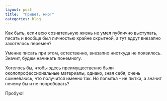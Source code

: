 ```yaml
---
layout: post
title:  "Привет, мир!"
categories: blog
---
```


Как быть, если всю сознательную жизнь не умел публично выступать, писать
и вообще был личностью крайне скрытной, а тут вдруг внезапно захотелось перемен?

Умение писать при этом, естественно, внезапно ниоткуда не появилось. Значит,
будем начинать понемногу.

Хотелось бы, чтобы здесь преимущественно были околопрофессиональные материалы,
однако, зная себя, очень сомневаюсь, что получится именно так. Но попытка - не
пытка, а значит почему бы и не попробовать?

Пробую!
